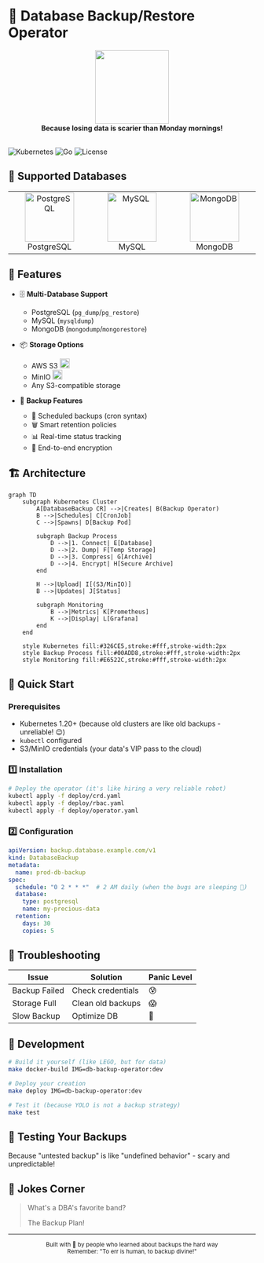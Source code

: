 # 💾 Database Backup/Restore Operator

<div align="center">
  <img src="https://raw.githubusercontent.com/kubernetes/community/master/icons/svg/resources/unlisted/backup.svg" width="150">
  <br>
  <strong>Because losing data is scarier than Monday mornings!</strong>
  <br><br>
</div>

![Kubernetes](https://img.shields.io/badge/Kubernetes-1.20+-326CE5?logo=kubernetes&style=for-the-badge)
![Go](https://img.shields.io/badge/Go-1.19+-00ADD8?logo=go&style=for-the-badge)
![License](https://img.shields.io/badge/License-Apache--2.0-blue?style=for-the-badge)

## 🎯 Supported Databases

<div align="center">
  <table>
    <tr align="center">
      <td width="200">
        <img src="https://cdn.iconscout.com/icon/free/png-256/postgresql-11-1175122.png" width="100" alt="PostgreSQL">
        <br>PostgreSQL
      </td>
      <td width="200">
        <img src="https://cdn.iconscout.com/icon/free/png-256/mysql-3521596-2945040.png" width="100" alt="MySQL">
        <br>MySQL
      </td>
      <td width="200">
        <img src="https://cdn.iconscout.com/icon/free/png-256/mongodb-5-1175140.png" width="100" alt="MongoDB">
        <br>MongoDB
      </td>
    </tr>
  </table>
</div>

## 🌟 Features

- 🗄️ **Multi-Database Support**
  - PostgreSQL (`pg_dump`/`pg_restore`)
  - MySQL (`mysqldump`)
  - MongoDB (`mongodump`/`mongorestore`)
  
- 📦 **Storage Options**
  - AWS S3 <img src="https://raw.githubusercontent.com/aws/aws-sdk-go-v2/main/logo.png" width="20">
  - MinIO <img src="https://min.io/resources/img/logo.svg" width="20">
  - Any S3-compatible storage

- 🔄 **Backup Features**
  - 📅 Scheduled backups (cron syntax)
  - 🗑️ Smart retention policies
  - 📊 Real-time status tracking
  - 🔐 End-to-end encryption

## 🏗️ Architecture

```mermaid
graph TD
    subgraph Kubernetes Cluster
        A[DatabaseBackup CR] -->|Creates| B(Backup Operator)
        B -->|Schedules| C[CronJob]
        C -->|Spawns| D[Backup Pod]
        
        subgraph Backup Process
            D -->|1. Connect| E[Database]
            D -->|2. Dump| F[Temp Storage]
            D -->|3. Compress| G[Archive]
            D -->|4. Encrypt| H[Secure Archive]
        end
        
        H -->|Upload| I[(S3/MinIO)]
        B -->|Updates| J[Status]
        
        subgraph Monitoring
            B -->|Metrics| K[Prometheus]
            K -->|Display| L[Grafana]
        end
    end

    style Kubernetes fill:#326CE5,stroke:#fff,stroke-width:2px
    style Backup Process fill:#00ADD8,stroke:#fff,stroke-width:2px
    style Monitoring fill:#E6522C,stroke:#fff,stroke-width:2px
```

## 🚀 Quick Start

### Prerequisites
- Kubernetes 1.20+ (because old clusters are like old backups - unreliable! 😉)
- `kubectl` configured
- S3/MinIO credentials (your data's VIP pass to the cloud)

### 1️⃣ Installation

```bash
# Deploy the operator (it's like hiring a very reliable robot)
kubectl apply -f deploy/crd.yaml
kubectl apply -f deploy/rbac.yaml
kubectl apply -f deploy/operator.yaml
```

### 2️⃣ Configuration

```yaml
apiVersion: backup.database.example.com/v1
kind: DatabaseBackup
metadata:
  name: prod-db-backup
spec:
  schedule: "0 2 * * *"  # 2 AM daily (when the bugs are sleeping 🐛)
  database:
    type: postgresql
    name: my-precious-data
  retention:
    days: 30
    copies: 5
```


## 🔧 Troubleshooting

| Issue | Solution | Panic Level |
|-------|----------|-------------|
| Backup Failed | Check credentials | 😰 |
| Storage Full | Clean old backups | 😱 |
| Slow Backup | Optimize DB | 🥱 |

## 🎯 Development

```bash
# Build it yourself (like LEGO, but for data)
make docker-build IMG=db-backup-operator:dev

# Deploy your creation
make deploy IMG=db-backup-operator:dev

# Test it (because YOLO is not a backup strategy)
make test
```

## 🧪 Testing Your Backups

Because "untested backup" is like "undefined behavior" - scary and unpredictable!

## 💭 Jokes Corner

> What's a DBA's favorite band?
>
> The Backup Plan!

---
<div align="center">
  <sub>Built with 💾 by people who learned about backups the hard way</sub>
  <br>
  <sub>Remember: "To err is human, to backup divine!"</sub>
</div>
